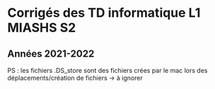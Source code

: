 # Corrigés des TD informatique L1 MIASHS S2
## Années 2021-2022

PS : les fichiers .DS_store sont des fichiers crées par le mac lors des déplacements/création de fichiers -> à ignorer
